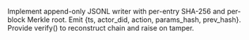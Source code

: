 Implement append-only JSONL writer with per-entry SHA-256 and per-block Merkle root.
Emit {ts, actor_did, action, params_hash, prev_hash}.
Provide verify() to reconstruct chain and raise on tamper.
